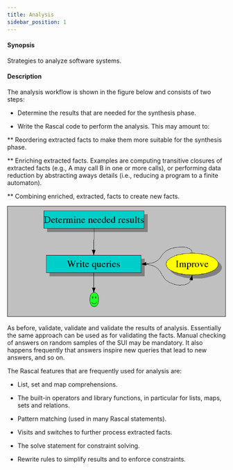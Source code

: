 ```yaml
---
title: Analysis
sidebar_position: 1
---
```


#### Synopsis

Strategies to analyze software systems.

#### Description

The analysis workflow is shown in the figure below and consists of two steps:

*  Determine the results that are needed for the synthesis phase.

*  Write the Rascal code to perform the analysis. This may amount to:

  **  Reordering extracted facts to make them more suitable for the synthesis phase.

  **  Enriching extracted facts. Examples are computing transitive closures of extracted facts 
      (e.g., A may call B in one or more calls), or performing data reduction by abstracting aways details
      (i.e., reducing a program to a finite automaton).

  **  Combining enriched, extracted, facts to create new facts.

![Analysis,Workflow](/assets/WhyRascal/SolutionStrategies/Analysis/define-analysis.png)

As before, validate, validate and validate the results of analysis. Essentially the same approach can be used as for validating the facts. Manual checking of answers on random samples of the SUI may be mandatory. It also happens frequently that answers inspire new queries that lead to new answers, and so on.

The Rascal features that are frequently used for analysis are:

*  List, set and map comprehensions.

*  The built-in operators and library functions, in particular for lists, maps, sets and relations.

*  Pattern matching (used in many Rascal statements).

*  Visits and switches to further process extracted facts.

*  The solve statement for constraint solving.

*  Rewrite rules to simplify results and to enforce constraints.


